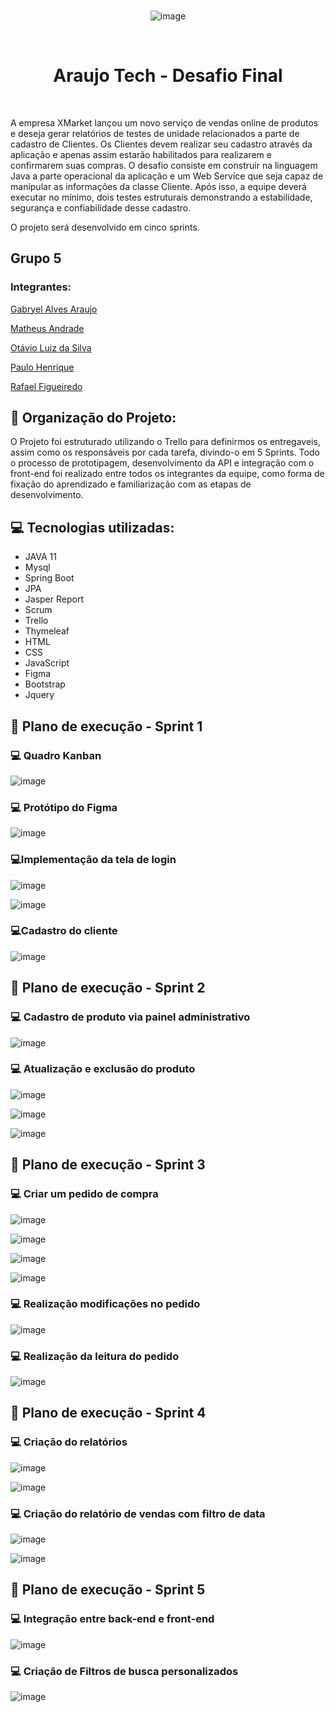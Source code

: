 <div style="display: inline_block" align="center">
  <br>
  
  ![image](https://user-images.githubusercontent.com/98560895/198059416-a9fe2bab-757b-4431-bdf9-81935713aa7a.png)

</div>

<br>

<h1 align="center"> Araujo Tech -  Desafio Final</h1>

<br>

A empresa XMarket lançou um novo serviço de vendas online de
produtos e deseja gerar relatórios de testes de unidade relacionados a parte
de cadastro de Clientes.
Os Clientes devem realizar seu cadastro através da aplicação e apenas
assim estarão habilitados para realizarem e confirmarem suas compras. O
desafio consiste em construir na linguagem Java a parte operacional da
aplicação e um Web Service que seja capaz de manipular as informações da
classe Cliente. Após isso, a equipe deverá executar no mínimo, dois testes
estruturais demonstrando a estabilidade, segurança e confiabilidade desse
cadastro.

O projeto será desenvolvido em cinco sprints.

## Grupo 5 

### Integrantes:

[Gabryel Alves Araujo](https://github.com/gabryeldev)

[Matheus Andrade](https://github.com/matheusandrad3)

[Otávio Luiz da Silva](https://github.com/otaviosilvaN)

[Paulo Henrique](https://github.com/paulohenriquepaulo)

[Rafael Figueiredo](https://github.com/rafaelfigueiredo8)

## 📰 Organização do Projeto:

  O Projeto foi estruturado utilizando o Trello para definirmos os entregaveis, assim como os responsáveis por cada tarefa, divindo-o em 5 Sprints. Todo o processo de prototipagem, desenvolvimento da API e integração com o front-end foi realizado entre todos os integrantes da equipe, como forma de fixação do aprendizado e  familiarização com as etapas de desenvolvimento.

## 💻 Tecnologias utilizadas:

 - JAVA 11
 - Mysql
 - Spring Boot
 - JPA
 - Jasper Report
 - Scrum
 - Trello
 - Thymeleaf
 - HTML
 - CSS
 - JavaScript
 - Figma
 - Bootstrap
 - Jquery


## 🚀 Plano de execução - Sprint 1


### 💻 Quadro Kanban

![image](https://user-images.githubusercontent.com/98560895/198059220-8ad8c0bc-6297-43a2-9b08-f73a8bd9a919.png)

### 💻 Protótipo do Figma

![image](https://user-images.githubusercontent.com/98560895/198060127-606fc3de-739c-46fd-8bdb-bf5987b949ce.png)

### 💻Implementação da tela de login

![image](https://user-images.githubusercontent.com/98560895/198103821-80f927b5-d868-472a-a316-51549fad1dfc.png)

![image](https://user-images.githubusercontent.com/98560895/198103649-ae104ac5-7f97-46bf-b1a6-831291317f9c.png)

### 💻Cadastro do cliente

![image](https://user-images.githubusercontent.com/98560895/198104186-06e9e254-c4f4-462a-9304-f201b898031a.png)

## 🚀 Plano de execução - Sprint 2

### 💻 Cadastro de produto via painel administrativo

![image](https://user-images.githubusercontent.com/98560895/198104567-cb645ca1-0490-4041-8f64-04301a8caf2c.png)


### 💻 Atualização e exclusão do produto

![image](https://user-images.githubusercontent.com/98560895/198104985-7979aa78-da28-4597-8054-c33f784db740.png)

![image](https://user-images.githubusercontent.com/98560895/198105029-fd6f34b4-d52e-43d3-825d-28a32d94e1f6.png)

![image](https://user-images.githubusercontent.com/98560895/198105504-dfc4d932-8983-4984-b45c-39e39d10151f.png)

## 🚀 Plano de execução - Sprint 3

### 💻 Criar um pedido de compra

![image](https://user-images.githubusercontent.com/98560895/198106340-81d594dd-3336-4b92-b332-ecc93a8d7087.png)

![image](https://user-images.githubusercontent.com/98560895/198106423-a371fe0f-e9f4-454a-abbc-b57ad316e82f.png)

![image](https://user-images.githubusercontent.com/98560895/198106714-4268002f-e52f-42d7-aaa4-e4b1fc4df474.png)

![image](https://user-images.githubusercontent.com/98560895/198106806-39ebd56f-de4f-4a0c-b023-ca830c602de3.png)

### 💻 Realização modificações no pedido

![image](https://user-images.githubusercontent.com/98560895/198107472-ab6ea007-13cc-48ab-bc8c-a17b9a231310.png)

### 💻 Realização da leitura do pedido

![image](https://user-images.githubusercontent.com/98560895/198107684-b759b282-6ecc-4483-ae75-8329ed0a6137.png)


## 🚀 Plano de execução - Sprint 4

### 💻 Criação do relatórios

![image](https://user-images.githubusercontent.com/98560895/198112151-891f6cdd-973e-4640-b72e-e59c245f8c4f.png)

![image](https://user-images.githubusercontent.com/98560895/198110056-2feb39b2-af6d-4636-99f9-2dcad34550b0.png)

### 💻 Criação do relatório de vendas com filtro de data

![image](https://user-images.githubusercontent.com/98560895/198112395-4e5d275d-b93e-41ea-9e0c-523685250ef3.png)

![image](https://user-images.githubusercontent.com/98560895/198110452-14d7ffdf-f97e-4e23-9c4c-498f416d8732.png)




## 🚀 Plano de execução - Sprint 5

### 💻 Integração entre back-end e front-end

![image](https://user-images.githubusercontent.com/98560895/198113448-d252dbd7-12ae-4097-921c-c6fce2ac2487.png)


### 💻 Criação de Filtros de busca personalizados

![image](https://user-images.githubusercontent.com/98560895/198113128-29e4cd3c-e48a-4667-b51a-22594010b182.png)





